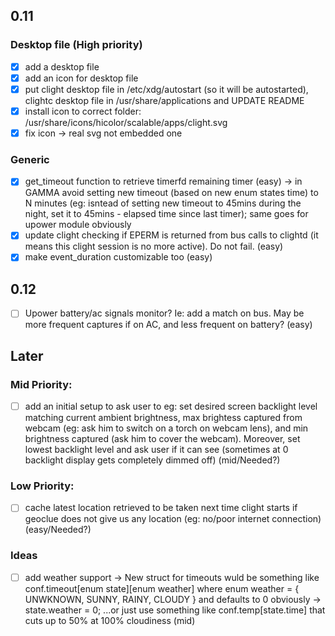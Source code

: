 ## 0.11
### Desktop file (High priority)
- [x] add a desktop file
- [x] add an icon for desktop file
- [x] put clight desktop file in /etc/xdg/autostart (so it will be autostarted), clightc desktop file in /usr/share/applications and UPDATE README
- [x] install icon to correct folder: /usr/share/icons/hicolor/scalable/apps/clight.svg
- [x] fix icon -> real svg not embedded one

### Generic
- [x] get_timeout function to retrieve timerfd remaining timer (easy) -> in GAMMA avoid setting new timeout (based on new enum states time) to N minutes (eg: isntead of setting  new timeout to 45mins during the night, set it to 45mins - elapsed time since last timer); same goes for upower module obviously
- [x] update clight checking if EPERM is returned from bus calls to clightd (it means this clight session is no more active). Do not fail. (easy)
- [x] make event_duration customizable too (easy)

## 0.12
- [ ] Upower battery/ac signals monitor? Ie: add a match on bus. May be more frequent captures if on AC, and less frequent on battery? (easy)

## Later
### Mid Priority:
- [ ] add an initial setup to ask user to eg: set desired screen backlight level matching current ambient brightness, max brightess captured from webcam (eg: ask him to switch on a torch on webcam lens), and min brightness captured (ask him to cover the webcam). Moreover, set lowest backlight level and ask user if it can see (sometimes at 0 backlight display gets completely dimmed off) (mid/Needed?)


### Low Priority:
- [ ] cache latest location retrieved to be taken next time clight starts if geoclue does not give us any location (eg: no/poor internet connection) (easy/Needed?)

### Ideas
- [ ] add weather support -> New struct for timeouts wuld be something like conf.timeout[enum state][enum weather] where enum weather = { UNWKNOWN, SUNNY, RAINY, CLOUDY } and defaults to 0 obviously -> state.weather = 0; ...or just use something like conf.temp[state.time] that cuts up to 50% at 100% cloudiness (mid)
